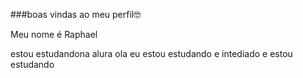 ###boas vindas ao meu perfil🤓

Meu nome é Raphael


estou estudandona alura
ola eu estou estudando e intediado e estou estudando
